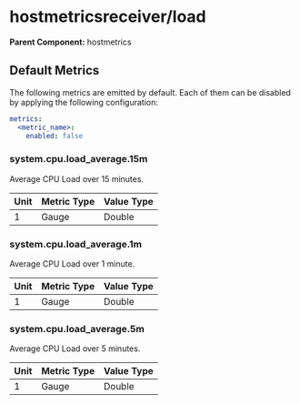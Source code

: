 [comment]: <> (Code generated by mdatagen. DO NOT EDIT.)

# hostmetricsreceiver/load

**Parent Component:** hostmetrics

## Default Metrics

The following metrics are emitted by default. Each of them can be disabled by applying the following configuration:

```yaml
metrics:
  <metric_name>:
    enabled: false
```

### system.cpu.load_average.15m

Average CPU Load over 15 minutes.

| Unit | Metric Type | Value Type |
| ---- | ----------- | ---------- |
| 1 | Gauge | Double |

### system.cpu.load_average.1m

Average CPU Load over 1 minute.

| Unit | Metric Type | Value Type |
| ---- | ----------- | ---------- |
| 1 | Gauge | Double |

### system.cpu.load_average.5m

Average CPU Load over 5 minutes.

| Unit | Metric Type | Value Type |
| ---- | ----------- | ---------- |
| 1 | Gauge | Double |
